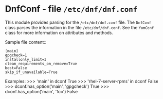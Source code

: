DnfConf - file ``/etc/dnf/dnf.conf``
====================================

This module provides parsing for the ``/etc/dnf/dnf.conf`` file.
The ``DnfConf`` class parses the information in the file
``/etc/dnf/dnf.conf``. See the ``YumConf`` class for more
information on attributes and methods.

Sample file content::

    [main]
    gpgcheck=1
    installonly_limit=3
    clean_requirements_on_remove=True
    best=False
    skip_if_unavailable=True

Examples:
    >>> 'main' in dconf
    True
    >>> 'rhel-7-server-rpms' in dconf
    False
    >>> dconf.has_option('main', 'gpgcheck')
    True
    >>> dconf.has_option('main', 'foo')
    False